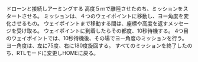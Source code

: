 ドローンと接続しアーミングする
高度５ｍで離陸させたのち、ミッションをスタートさせる。
ミッションは、４つのウェイポイントに移動し、ヨー角度を変化させるもの。
ウェイポイントまで移動する間は、座標や高度を返すメッセージを受け取る。
ウェイポイントに到着したらその都度、10秒待機する。
4つ目のウェイポイントでは、10秒待機後、その場でヨー角度のミッションを行う。
ヨー角度は、左に75度、右に180度旋回する。
すべてのミッションを終了したのち、RTLモードに変更しHOMEに戻る。
